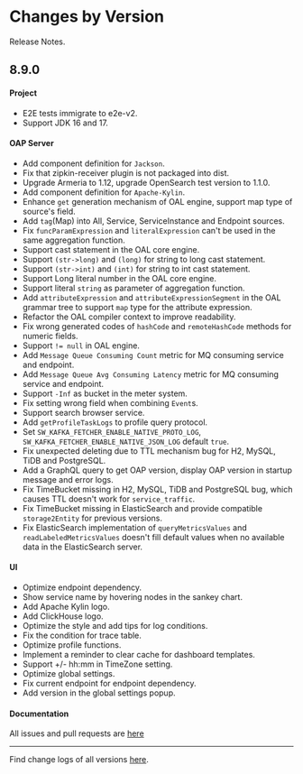 Changes by Version
==================
Release Notes.

8.9.0
------------------

#### Project

* E2E tests immigrate to e2e-v2.
* Support JDK 16 and 17.

#### OAP Server

* Add component definition for `Jackson`.
* Fix that zipkin-receiver plugin is not packaged into dist.
* Upgrade Armeria to 1.12, upgrade OpenSearch test version to 1.1.0.
* Add component definition for `Apache-Kylin`.
* Enhance `get` generation mechanism of OAL engine, support map type of source's field.
* Add `tag`(Map) into All, Service, ServiceInstance and Endpoint sources.
* Fix `funcParamExpression` and `literalExpression` can't be used in the same aggregation function.
* Support cast statement in the OAL core engine.
* Support `(str->long)` and `(long)` for string to long cast statement.
* Support `(str->int)` and `(int)` for string to int cast statement.
* Support Long literal number in the OAL core engine.
* Support literal `string` as parameter of aggregation function.
* Add `attributeExpression` and `attributeExpressionSegment` in the OAL grammar tree to support `map` type for the
  attribute expression.
* Refactor the OAL compiler context to improve readability.
* Fix wrong generated codes of `hashCode` and `remoteHashCode` methods for numeric fields.
* Support `!= null` in OAL engine.
* Add `Message Queue Consuming Count` metric for MQ consuming service and endpoint.
* Add `Message Queue Avg Consuming Latency` metric for MQ consuming service and endpoint.
* Support `-Inf` as bucket in the meter system.
* Fix setting wrong field when combining `Event`s.
* Support search browser service.
* Add `getProfileTaskLogs` to profile query protocol.
* Set `SW_KAFKA_FETCHER_ENABLE_NATIVE_PROTO_LOG`, `SW_KAFKA_FETCHER_ENABLE_NATIVE_JSON_LOG` default `true`.
* Fix unexpected deleting due to TTL mechanism bug for H2, MySQL, TiDB and PostgreSQL.
* Add a GraphQL query to get OAP version, display OAP version in startup message and error logs.
* Fix TimeBucket missing in H2, MySQL, TiDB and PostgreSQL bug, which causes TTL doesn't work for `service_traffic`.
* Fix TimeBucket missing in ElasticSearch and provide compatible `storage2Entity` for previous versions.
* Fix ElasticSearch implementation of `queryMetricsValues` and `readLabeledMetricsValues` doesn't fill default values
  when no available data in the ElasticSearch server.

#### UI

* Optimize endpoint dependency.
* Show service name by hovering nodes in the sankey chart.
* Add Apache Kylin logo.
* Add ClickHouse logo.
* Optimize the style and add tips for log conditions.
* Fix the condition for trace table.
* Optimize profile functions.
* Implement a reminder to clear cache for dashboard templates.
* Support +/- hh:mm in TimeZone setting.
* Optimize global settings.
* Fix current endpoint for endpoint dependency.
* Add version in the global settings popup.

#### Documentation

All issues and pull requests are [here](https://github.com/apache/skywalking/milestone/101?closed=1)

------------------
Find change logs of all versions [here](changes).
